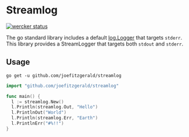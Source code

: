 # Streamlog

[![wercker status](https://app.wercker.com/status/3c161febd57a5afe98400a45214b02d2/m "wercker status")](https://app.wercker.com/project/bykey/3c161febd57a5afe98400a45214b02d2)

The go standard library includes a default
[log.Logger](http://golang.org/pkg/log/#Logger) that targets `stderr`. This
library provides a StreamLogger that targets both `stdout` and `stderr`.

## Usage

`go get -u github.com/joefitzgerald/streamlog`

```go
import "github.com/joefitzgerald/streamlog"

func main() {
  l := streamlog.New()
  l.Println(streamlog.Out, "Hello")
  l.PrintlnOut("World")
  l.Println(streamlog.Err, "Earth")
  l.PrintlnErr("#%!!")
}
```
